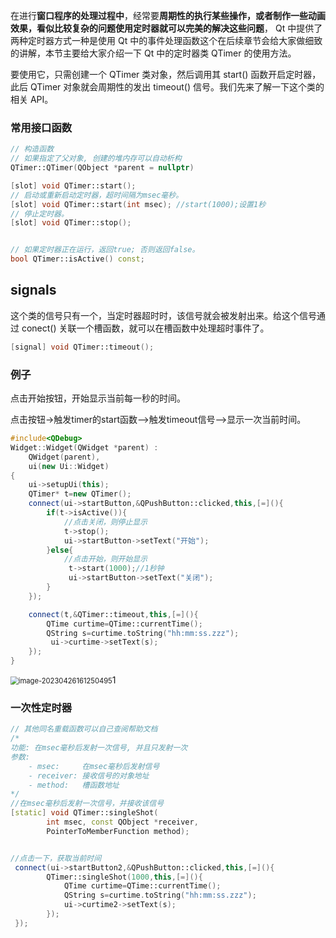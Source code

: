 在进行**窗口程序的处理过程中**，经常要**周期性的执行某些操作，或者制作一些动画效果，看似比较复杂的问题使用定时器就可以完美的解决这些问题**， Qt 中提供了两种定时器方式一种是使用 Qt 中的事件处理函数这个在后续章节会给大家做细致的讲解，本节主要给大家介绍一下 Qt 中的定时器类 QTimer 的使用方法。

要使用它，只需创建一个 QTimer 类对象，然后调用其 start() 函数开启定时器，此后 QTimer 对象就会周期性的发出 timeout() 信号。我们先来了解一下这个类的相关 API。

### 常用接口函数

```c++
// 构造函数
// 如果指定了父对象, 创建的堆内存可以自动析构
QTimer::QTimer(QObject *parent = nullptr)

[slot] void QTimer::start();
// 启动或重新启动定时器，超时间隔为msec毫秒。
[slot] void QTimer::start(int msec); //start(1000);设置1秒
// 停止定时器。
[slot] void QTimer::stop();


// 如果定时器正在运行，返回true; 否则返回false。
bool QTimer::isActive() const;


```

## signals

这个类的信号只有一个，当定时器超时时，该信号就会被发射出来。给这个信号通过 conect() 关联一个槽函数，就可以在槽函数中处理超时事件了。

```c++
[signal] void QTimer::timeout();
```



### 例子

点击开始按钮，开始显示当前每一秒的时间。

点击按钮->触发timer的start函数—>触发timeout信号—>显示一次当前时间。

```c++
#include<QDebug>
Widget::Widget(QWidget *parent) :
    QWidget(parent),
    ui(new Ui::Widget)
{
    ui->setupUi(this);
    QTimer* t=new QTimer();
    connect(ui->startButton,&QPushButton::clicked,this,[=](){
        if(t->isActive()){
            //点击关闭，则停止显示
            t->stop();
            ui->startButton->setText("开始");
        }else{
            //点击开始，则开始显示
             t->start(1000);//1秒钟
             ui->startButton->setText("关闭");
        }
    });

    connect(t,&QTimer::timeout,this,[=](){
        QTime curtime=QTime::currentTime();
        QString s=curtime.toString("hh:mm:ss.zzz");
         ui->curtime->setText(s);
    });
}
```

<img src="C:\Users\A\AppData\Roaming\Typora\typora-user-images\image-20230426161250495.png" alt="image-20230426161250495" style="zoom:80%;" />1





### 一次性定时器

```c++
// 其他同名重载函数可以自己查阅帮助文档
/*
功能: 在msec毫秒后发射一次信号, 并且只发射一次
参数:
	- msec:     在msec毫秒后发射信号
	- receiver: 接收信号的对象地址
	- method:   槽函数地址
*/
//在msec毫秒后发射一次信号，并接收该信号
[static] void QTimer::singleShot(
        int msec, const QObject *receiver, 
        PointerToMemberFunction method);


//点击一下，获取当前时间
 connect(ui->startButton2,&QPushButton::clicked,this,[=](){
        QTimer::singleShot(1000,this,[=](){
            QTime curtime=QTime::currentTime();
            QString s=curtime.toString("hh:mm:ss.zzz");
            ui->curtime2->setText(s);
        });
 });
```

